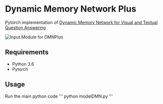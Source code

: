 # Dynamic Memory Network Plus

Pytorch implementation of [Dynamic Memory Network for Visual and Textual Question Answering](https://arxiv.org/abs/1603.01417)

![Input Module for DMNPlus](https://raw.githubusercontent.com/hardik2396/Dynamic-Memory-network-plus/master/inputModule.png?token=AOUtTAtTVniqEEuulNufBGDcuXUTSG5Qks5bGvMewA%3D%3D)

## Requirements
  * Python 3.6
  * Pytorch

## Usage
 Run the main python code
 '''
 python modelDMN.py
 '''

